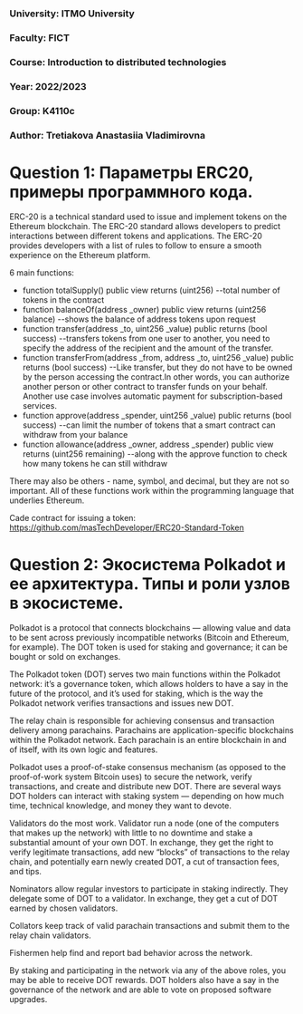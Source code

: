 ### University: ITMO University
### Faculty: FICT
### Course: Introduction to distributed technologies
### Year: 2022/2023
### Group: K4110c
### Author: Tretiakova Anastasiia Vladimirovna

# Question 1: Параметры ERC20, примеры программного кода.

ERC-20 is a technical standard used to issue and implement tokens on the Ethereum blockchain. 
The ERC-20 standard allows developers to predict interactions between different tokens and applications.
The ERC-20 provides developers with a list of rules to follow to ensure a smooth experience on the Ethereum platform.

6 main functions: 
* function totalSupply() public view returns (uint256) --total number of tokens in the contract
* function balanceOf(address _owner) public view returns (uint256 balance) --shows the balance of address tokens upon request
* function transfer(address _to, uint256 _value) public returns (bool success) --transfers tokens from one user to another, you need to specify the address of the recipient and the amount of the transfer.
* function transferFrom(address _from, address _to, uint256 _value) public returns (bool success) --Like transfer, but they do not have to be owned by the person accessing the contract.In other words, you can authorize another person or other contract to transfer funds on your behalf. Another use case involves automatic payment for subscription-based services.
* function approve(address _spender, uint256 _value) public returns (bool success) --can limit the number of tokens that a smart contract can withdraw from your balance
* function allowance(address _owner, address _spender) public view returns (uint256 remaining) --along with the approve function to check how many tokens he can still withdraw

There may also be others - name, symbol, and decimal, but they are not so important.
All of these functions work within the programming language that underlies Ethereum.

Cade contract for issuing a token: https://github.com/masTechDeveloper/ERC20-Standard-Token

# Question 2: Экосистема Polkadot и ее архитектура. Типы и роли узлов в экосистеме.

Polkadot is a protocol that connects blockchains — allowing value and data to be sent across previously incompatible networks (Bitcoin and Ethereum, for example). The DOT token is used for staking and governance; it can be bought or sold on exchanges. 

The Polkadot token (DOT) serves two main functions within the Polkadot network: it’s a governance token, which allows holders to have a say in the future of the protocol, and it’s used  for staking, which is the way the Polkadot network verifies transactions and issues new DOT.

The relay chain is responsible for achieving consensus and transaction delivery among parachains. Parachains are application-specific blockchains within the Polkadot network. Each parachain is an entire blockchain in and of itself, with its own logic and features.

Polkadot uses a proof-of-stake consensus mechanism (as opposed to the proof-of-work system Bitcoin uses) to secure the network, verify transactions, and create and distribute new DOT. There are several ways DOT holders can interact with staking system — depending on how much time, technical knowledge, and money they want to devote. 

Validators do the most work. Validator run a node (one of the computers that makes up the network) with little to no downtime and stake a substantial amount of your own DOT. In exchange, they get the right to verify legitimate transactions, add new “blocks” of transactions to the relay chain, and potentially earn newly created DOT, a cut of transaction fees, and tips. 

Nominators allow regular investors to participate in staking indirectly. They delegate some of DOT to a validator. In exchange, they get a cut of DOT earned by chosen validators. 

Collators keep track of valid parachain transactions and submit them to the relay chain validators. 

Fishermen help find and report bad behavior across the network. 

By staking and participating in the network via any of the above roles, you may be able to receive DOT rewards. DOT holders also have a say in the governance of the network and are able to vote on proposed software upgrades.
